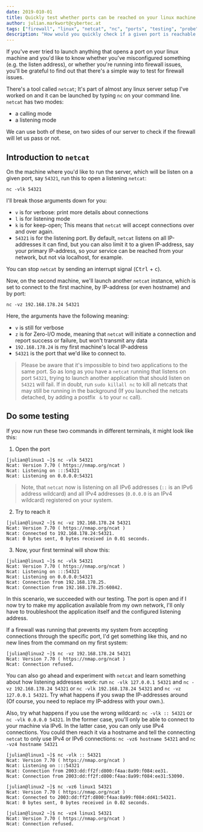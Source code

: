 ```yaml
---
date: 2019-010-01
title: Quickly test whether ports can be reached on your linux machine
author: julian.markwort@cybertec.at
tags: ["firewall", "linux", "netcat", "nc", "ports", "testing", "probe", "listening address"] # max. 10 tags; lowercase; dash-separated
description: "How would you quickly check if a given port is reachable on your system or not, so you can go complain to the network admins? I'll show you my way." # max. 300 chars.
---
```


If you've ever tried to launch anything that opens a port on your linux machine and you'd like to know whether you've misconfigured something (e.g. the listen address), or whether you're running into firewall issues, you'll be grateful to find out that there's a simple way to test for firewall issues.

There's a tool called `netcat`; It's part of almost any linux server setup I've worked on and it can be launched by typing `nc` on your command line.
`netcat` has two modes:
- a calling mode
- a listening mode

We can use both of these, on two sides of our server to check if the firewall will let us pass or not.

## Introduction to `netcat`

On the machine where you'd like to run the server, which will be listen on a given port, say `54321`, run this to open a listening `netcat`:
```
nc -vlk 54321
```
I'll break those arguments down for you:
- `v` is for verbose: print more details about connections
- `l` is for listening mode
- `k` is for keep-open; This means that `netcat` will accept connections over and over again.
- `54321` is for the listening port. By default, `netcat` listens on all IP-addresses it can find, but you can also limit it to a given IP-address, say your primary IP-address, so your service can be reached from your network, but not via localhost, for example.


You can stop `netcat` by sending an interrupt signal (<kbd>Ctrl</kbd> + <kbd>c</kbd>).

Now, on the second machine, we'll launch another `netcat` instance, which is set to connect to the first machine, by IP-address (or even hostname) and by port:
```
nc -vz 192.168.178.24 54321
```
Here, the arguments have the following meaning:
- `v` is still for verbose
- `z` is for Zero-I/O mode, meaning that `netcat` will initiate a connection and report success or failure, but won't transmit any data
- `192.168.178.24` is my first machine's local IP-address
- `54321` is the port that we'd like to connect to.

> Please be aware that it's impossible to bind two applications to the same port. So as long as you have a `netcat` running that listens on port `54321`, trying to launch another application that should listen on `54321` will fail. If in doubt, run `sudo killall nc` to kill all netcats that may still be running in the background (If you launched the netcats detached, by adding a postfix ` &` to your `nc` call).

## Do some testing

If you now run these two commands in different terminals, it might look like this:

1. Open the port

```
[julian@linux1 ~]$ nc -vlk 54321
Ncat: Version 7.70 ( https://nmap.org/ncat )
Ncat: Listening on :::54321
Ncat: Listening on 0.0.0.0:54321
```
> Note, that `netcat` now is listening on all IPv6 addresses (`::` is an IPv6 address wildcard) and all IPv4 addresses (`0.0.0.0` is an IPv4 wildcard) registered on your system.

2. Try to reach it

```
[julian@linux2 ~]$ nc -vz 192.168.178.24 54321
Ncat: Version 7.70 ( https://nmap.org/ncat )
Ncat: Connected to 192.168.178.24:54321.
Ncat: 0 bytes sent, 0 bytes received in 0.01 seconds.
```

3. Now, your first terminal will show this:

```
[julian@linux1 ~]$ nc -vlk 54321
Ncat: Version 7.70 ( https://nmap.org/ncat )
Ncat: Listening on :::54321
Ncat: Listening on 0.0.0.0:54321
Ncat: Connection from 192.168.178.25.
Ncat: Connection from 192.168.178.25:60842.
```

In this scenario, we succeeded with our testing. The port is open and if I now try to make my application available from my own network, I'll only have to troubleshoot the application itself and the configured listening address.

If a firewall was running that prevents my system from accepting connections through the specific port, I'd get something like this, and no new lines from the command on my first system:

```
[julian@linux2 ~]$ nc -vz 192.168.178.24 54321
Ncat: Version 7.70 ( https://nmap.org/ncat )
Ncat: Connection refused.
```


You can also go ahead and experiment with `netcat` and learn something about how listening addresses work:
run `nc -vlk 127.0.0.1 54321` and `nc -vz 192.168.178.24 54321` or `nc -vlk 192.168.178.24 54321` and `nc -vz 127.0.0.1 54321`. Try what happens if you swap the IP-addresses around (Of course, you need to replace my IP-address with your own.).

Also, try what happens if you use the wrong wildcard: `nc -vlk :: 54321` or `nc -vlk 0.0.0.0 54321`. In the former case, you'll only be able to connect to your machine via IPv6. In the latter case, you can only use IPv4 connections.
You could then reach it via a hostname and tell the connecting `netcat` to only use IPv4 or IPv6 connections: `nc -vz6 hostname 54321` and `nc -vz4 hostname 54321`

```
[julian@linux1 ~]$ nc -vlk :: 54321
Ncat: Version 7.70 ( https://nmap.org/ncat )
Ncat: Listening on :::54321
Ncat: Connection from 2003:dd:ff2f:d800:f4aa:8a99:f084:ee31.
Ncat: Connection from 2003:dd:ff2f:d800:f4aa:8a99:f084:ee31:53090.
```

```
[julian@linux2 ~]$ nc -vz6 linux1 54321
Ncat: Version 7.70 ( https://nmap.org/ncat )
Ncat: Connected to 2003:dd:ff2f:d800:f4aa:8a99:f084:dd41:54321.
Ncat: 0 bytes sent, 0 bytes received in 0.02 seconds.
```

```
[julian@linux2 ~]$ nc -vz4 linux1 54321
Ncat: Version 7.70 ( https://nmap.org/ncat )
Ncat: Connection refused.
```
